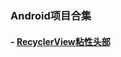 ### Android项目合集
#### - [RecyclerView粘性头部](https://github.com/DwayneZhang/AndroidSample/tree/master/StickHeader)